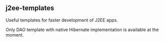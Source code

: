 ## j2ee-templates

Useful templates for faster development of J2EE apps.

Only DAO template with native Hibernate implementation is available at the moment.
